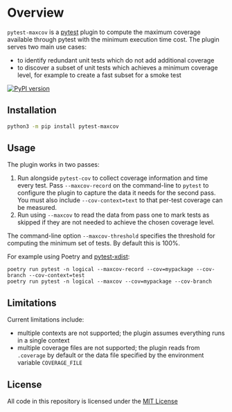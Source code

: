 # Overview

`pytest-maxcov` is a [pytest](https://pypi.org/project/pytest/) plugin to compute the maximum coverage available through pytest with the minimum execution time cost. The plugin serves two main use cases:

* to identify redundant unit tests which do not add additional coverage
* to discover a subset of unit tests which achieves a minimum coverage level, for example to create a fast subset for a smoke test

[![PyPI version](https://badge.fury.io/py/pytest-maxcov.svg)](https://badge.fury.io/py/pytest-maxcov)

## Installation

``` bash
python3 -m pip install pytest-maxcov
```

## Usage

The plugin works in two passes:

1. Run alongside `pytest-cov` to collect coverage information and time every test. Pass `--maxcov-record` on the command-line to `pytest` to configure the plugin to capture the data it needs for the second pass. You must also include `--cov-context=text` to that per-test coverage can be measured.
2. Run using `--maxcov` to read the data from pass one to mark tests as skipped if they are not needed to achieve the chosen coverage level.

The command-line option `--maxcov-threshold` specifies the threshold for computing the minimum set of tests. By default this is 100%.

For example using Poetry and [pytest-xdist](https://pypi.org/project/pytest-xdist/):

``` text
poetry run pytest -n logical --maxcov-record --cov=mypackage --cov-branch --cov-context=test
poetry run pytest -n logical --maxcov --cov=mypackage --cov-branch
```

## Limitations

Current limitations include:

* multiple contexts are not supported; the plugin assumes everything runs in a single context
* multiple coverage files are not supported; the plugin reads from `.coverage` by default or the data file specified by the environment variable `COVERAGE_FILE`

## License

All code in this repository is licensed under the [MIT License](https://github.com/masaccio/pytest-maxcov/blob/master/LICENSE)
